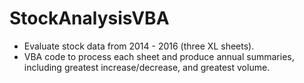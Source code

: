 # StockAnalysisVBA
- Evaluate stock data from 2014 - 2016 (three XL sheets).
- VBA code to process each sheet and produce annual summaries, including greatest increase/decrease, and greatest volume.